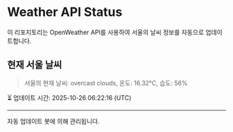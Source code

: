
# Weather API Status

이 리포지토리는 OpenWeather API를 사용하여 서울의 날씨 정보를 자동으로 업데이트합니다.

## 현재 서울 날씨
> 서울의 현재 날씨: overcast clouds, 온도: 16.32°C, 습도: 56%

⏳ 업데이트 시간: 2025-10-26 06:22:16 (UTC)

---
자동 업데이트 봇에 의해 관리됩니다.
